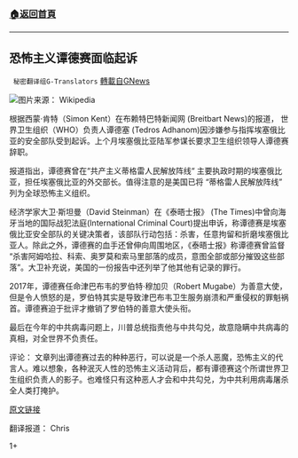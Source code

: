###  [:house:返回首頁](https://github.com/ourhimalayas/txt)
---

## 恐怖主义谭德赛面临起诉
` 秘密翻译组G-Translators` [轉載自GNews](https://gnews.org/zh-hans/651376/)

![]()![](https://gnews-media-offload.s3.amazonaws.com/wp-content/uploads/2020/12/14235427/1-74.jpg)图片来源： Wikipedia

根据西蒙·肯特（Simon Kent）在布赖特巴特新闻网 (Breitbart News)的报道， 世界卫生组织（WHO）负责人谭德塞 (Tedros Adhanom)因涉嫌参与指挥埃塞俄比亚的安全部队受到起诉。上个月埃塞俄比亚陆军参谋长要求卫生组织领导人谭德赛辞职。

报道指出，谭德赛曾在“共产主义蒂格雷人民解放阵线“ 主要执政时期的埃塞俄比亚，担任埃塞俄比亚的外交部长。值得注意的是美国已将 “蒂格雷人民解放阵线” 列为全球恐怖主义组织。

经济学家大卫·斯坦曼（David Steinman）在《泰晤士报》 (The Times)中曾向海牙当地的国际战犯法庭(International Criminal Court)提出申诉，称谭德赛是埃塞俄比亚安全部队的关键决策者，该部队行动包括：杀害，任意拘留和折磨埃塞俄比亚人。除此之外，谭德赛的血手还曾伸向周围地区，《泰晤士报》称谭德赛曾监督 “杀害阿姆哈拉、科索、奥罗莫和索马里部落的成员，意图全部或部分摧毁这些部落”。大卫补充说，美国的一份报告中还列举了他其他有记录的罪行。

2017年，谭德赛任命津巴布韦的罗伯特·穆加贝（Robert Mugabe）为善意大使，但是令人愤怒的是，罗伯特其实是导致津巴布韦卫生服务崩溃和严重侵权的罪魁祸首。谭德赛迫于批评才撤销了罗伯特的善意大使头衔。

最后在今年的中共病毒问题上，川普总统指责他与中共勾兑，故意隐瞒中共病毒的真相，对全世界不负责任。

评论： 文章列出谭德赛过去的种种恶行，可以说是一个杀人恶魔，恐怖主义的代言人。难以想象，各种泯灭人性的恐怖主义活动背后，都有谭德赛这个所谓世界卫生组织负责人的影子。也难怪只有这种恶人才会和中共勾兑，为中共利用病毒屠杀全人类打掩护。

[原文链接](https://www.breitbart.com/health/2020/12/14/w-h-o-chief-tedros-could-face-genocide-charges/)

翻译报道： Chris

1+
